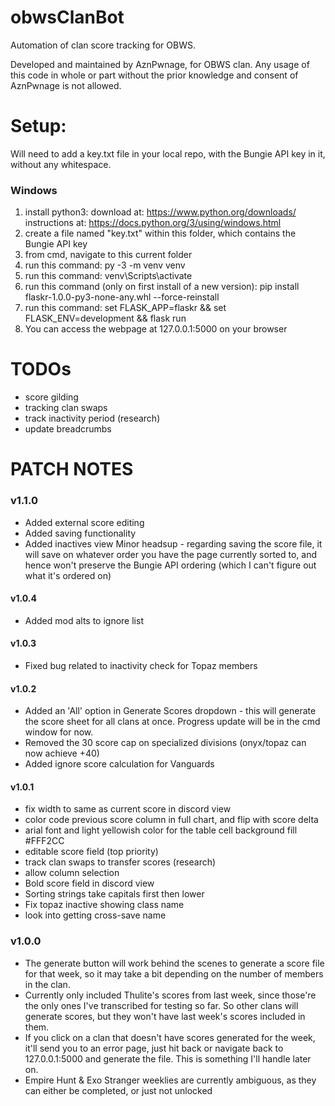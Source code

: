 # obwsClanBot
Automation of clan score tracking for OBWS.

Developed and maintained by AznPwnage, for OBWS clan. Any usage of this code in whole or part without the prior knowledge and consent of AznPwnage is not allowed.

# Setup:
Will need to add a key.txt file in your local repo, with the Bungie API key in it, without any whitespace.

### Windows
01. install python3: 
	download at: https://www.python.org/downloads/
	instructions at: https://docs.python.org/3/using/windows.html
02. create a file named "key.txt" within this folder, which contains the Bungie API key
03. from cmd, navigate to this current folder
04. run this command: py -3 -m venv venv
05. run this command: venv\Scripts\activate
06. run this command (only on first install of a new version): pip install flaskr-1.0.0-py3-none-any.whl --force-reinstall
07. run this command: set FLASK_APP=flaskr && set FLASK_ENV=development && flask run
08. You can access the webpage at 127.0.0.1:5000 on your browser


# TODOs
- score gilding
- tracking clan swaps
- track inactivity period (research)
- update breadcrumbs

# PATCH NOTES

### v1.1.0
- Added external score editing
- Added saving functionality
- Added inactives view
Minor headsup - regarding saving the score file, it will save on whatever order you have the page currently sorted to, and hence won't preserve the Bungie API ordering (which I can't figure out what it's ordered on)


#### v1.0.4
- Added mod alts to ignore list

#### v1.0.3
- Fixed bug related to inactivity check for Topaz members

#### v1.0.2
- Added an 'All' option in Generate Scores dropdown - this will generate the score sheet for all clans at once. Progress update will be in the cmd window for now.
- Removed the 30 score cap on specialized divisions (onyx/topaz can now achieve +40)
- Added ignore score calculation for Vanguards

#### v1.0.1
- fix width to same as current score in discord view
- color code previous score column in full chart, and flip with score delta
- arial font and light yellowish color for the table cell background fill #FFF2CC
- editable score field (top priority)
- track clan swaps to transfer scores (research)
- allow column selection
- Bold score field in discord view
- Sorting strings take capitals first then lower
- Fix topaz inactive showing class name
- look into getting cross-save name

### v1.0.0
- The generate button will work behind the scenes to generate a score file for that week, so it may take a bit depending on the number of members in the clan.
- Currently only included Thulite's scores from last week, since those're the only ones I've transcribed for testing so far. So other clans will generate scores, but they won't have last week's scores included in them.
- If you click on a clan that doesn't have scores generated for the week, it'll send you to an error page, just hit back or navigate back to 127.0.0.1:5000 and generate the file. This is something I'll handle later on.
- Empire Hunt & Exo Stranger weeklies are currently ambiguous, as they can either be completed, or just not unlocked
